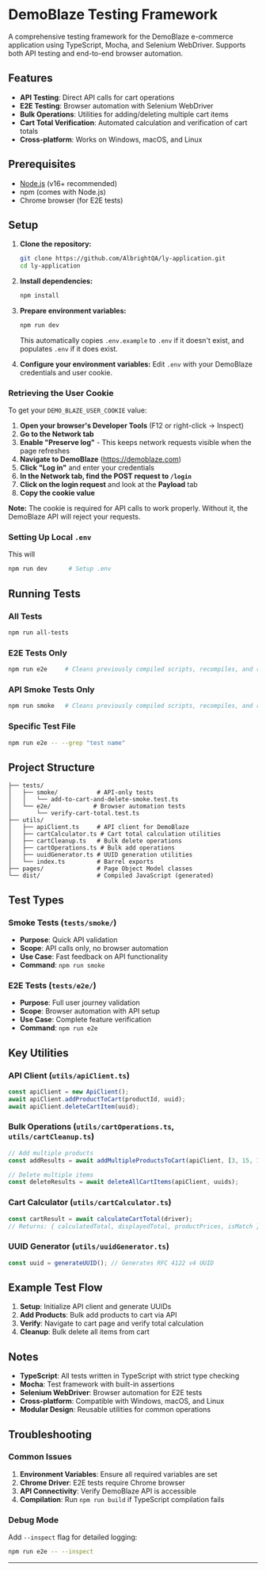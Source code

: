 # DemoBlaze Testing Framework

A comprehensive testing framework for the DemoBlaze e-commerce application using TypeScript, Mocha, and Selenium WebDriver. Supports both API testing and end-to-end browser automation.

## Features

- **API Testing**: Direct API calls for cart operations
- **E2E Testing**: Browser automation with Selenium WebDriver
- **Bulk Operations**: Utilities for adding/deleting multiple cart items
- **Cart Total Verification**: Automated calculation and verification of cart totals
- **Cross-platform**: Works on Windows, macOS, and Linux

## Prerequisites

- [Node.js](https://nodejs.org/) (v16+ recommended)
- npm (comes with Node.js)
- Chrome browser (for E2E tests)

## Setup

1. **Clone the repository:**
   ```sh
   git clone https://github.com/AlbrightQA/ly-application.git
   cd ly-application
   ```

2. **Install dependencies:**
   ```sh
   npm install
   ```

3. **Prepare environment variables:**
   ```sh
   npm run dev
   ```
   This automatically copies `.env.example` to `.env` if it doesn't exist, and populates `.env` if it does exist.

4. **Configure your environment variables:**
   Edit `.env` with your DemoBlaze credentials and user cookie.

### Retrieving the User Cookie

To get your `DEMO_BLAZE_USER_COOKIE` value:

1. **Open your browser's Developer Tools** (F12 or right-click → Inspect)
2. **Go to the Network tab**
3. **Enable "Preserve log"** - This keeps network requests visible when the page refreshes
4. **Navigate to DemoBlaze** (https://demoblaze.com)
5. **Click "Log in"** and enter your credentials
6. **In the Network tab, find the POST request to `/login`**
7. **Click on the login request** and look at the **Payload** tab
8. **Copy the cookie value**

**Note:** The cookie is required for API calls to work properly. Without it, the DemoBlaze API will reject your requests.

### Setting Up Local `.env`
This will 
```sh
npm run dev      # Setup .env
```

## Running Tests

### All Tests
```sh
npm run all-tests
```

### E2E Tests Only
```sh
npm run e2e     # Cleans previously compiled scripts, recompiles, and runs tests
```

### API Smoke Tests Only
```sh
npm run smoke   # Cleans previously compiled scripts, recompiles, and runs tests
```

### Specific Test File
```sh
npm run e2e -- --grep "test name"
```

## Project Structure

```
├── tests/
│   ├── smoke/           # API-only tests
│   │   └── add-to-cart-and-delete-smoke.test.ts
│   └── e2e/            # Browser automation tests
│       └── verify-cart-total.test.ts
├── utils/
│   ├── apiClient.ts     # API client for DemoBlaze
│   ├── cartCalculator.ts # Cart total calculation utilities
│   ├── cartCleanup.ts   # Bulk delete operations
│   ├── cartOperations.ts # Bulk add operations
│   ├── uuidGenerator.ts # UUID generation utilities
│   └── index.ts         # Barrel exports
├── pages/               # Page Object Model classes
└── dist/                # Compiled JavaScript (generated)
```

## Test Types

### Smoke Tests (`tests/smoke/`)
- **Purpose**: Quick API validation
- **Scope**: API calls only, no browser automation
- **Use Case**: Fast feedback on API functionality
- **Command**: `npm run smoke`

### E2E Tests (`tests/e2e/`)
- **Purpose**: Full user journey validation
- **Scope**: Browser automation with API setup
- **Use Case**: Complete feature verification
- **Command**: `npm run e2e`

## Key Utilities

### API Client (`utils/apiClient.ts`)
```typescript
const apiClient = new ApiClient();
await apiClient.addProductToCart(productId, uuid);
await apiClient.deleteCartItem(uuid);
```

### Bulk Operations (`utils/cartOperations.ts`, `utils/cartCleanup.ts`)
```typescript
// Add multiple products
const addResults = await addMultipleProductsToCart(apiClient, [3, 15, 14]);

// Delete multiple items
const deleteResults = await deleteAllCartItems(apiClient, uuids);
```

### Cart Calculator (`utils/cartCalculator.ts`)
```typescript
const cartResult = await calculateCartTotal(driver);
// Returns: { calculatedTotal, displayedTotal, productPrices, isMatch }
```

### UUID Generator (`utils/uuidGenerator.ts`)
```typescript
const uuid = generateUUID(); // Generates RFC 4122 v4 UUID
```

## Example Test Flow

1. **Setup**: Initialize API client and generate UUIDs
2. **Add Products**: Bulk add products to cart via API
3. **Verify**: Navigate to cart page and verify total calculation
4. **Cleanup**: Bulk delete all items from cart

## Notes

- **TypeScript**: All tests written in TypeScript with strict type checking
- **Mocha**: Test framework with built-in assertions
- **Selenium WebDriver**: Browser automation for E2E tests
- **Cross-platform**: Compatible with Windows, macOS, and Linux
- **Modular Design**: Reusable utilities for common operations

## Troubleshooting

### Common Issues
1. **Environment Variables**: Ensure all required variables are set
2. **Chrome Driver**: E2E tests require Chrome browser
3. **API Connectivity**: Verify DemoBlaze API is accessible
4. **Compilation**: Run `npm run build` if TypeScript compilation fails

### Debug Mode
Add `--inspect` flag for detailed logging:
```sh
npm run e2e -- --inspect
```

---
